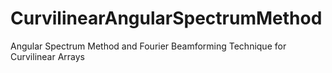 # CurvilinearAngularSpectrumMethod
Angular Spectrum Method and Fourier Beamforming Technique for Curvilinear Arrays
